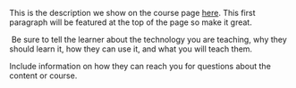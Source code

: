 This is the description we show on the course page [here](https://lab.github.com/SoftSilk/my-github-learn-test-course). This first paragraph will be featured at the top of the page so make it great.
​

​
Be sure to tell the learner about the technology you are teaching, why they should learn it, how they can use it, and what you will teach them.
​


Include information on how they can reach you for questions about the content or course. 